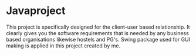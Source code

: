 # Javaproject
This project is specifically designed for the client-user based relationship.
It clearly gives you the software requirements that is needed by any business based organisations likewise
hostels and PG's.
Swing package used for GUI making is applied in this project created by me.
